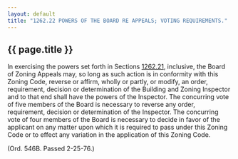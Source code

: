---
layout: default 
title: "1262.22 POWERS OF THE BOARD RE APPEALS; VOTING REQUIREMENTS."---

{{ page.title }}
----------------

In exercising the powers set forth in Sections [1262.21](4d64e617.html),
inclusive, the Board of Zoning Appeals may, so long as such action is in
conformity with this Zoning Code, reverse or affirm, wholly or partly,
or modify, an order, requirement, decision or determination of the
Building and Zoning Inspector and to that end shall have the powers of
the Inspector. The concurring vote of five members of the Board is
necessary to reverse any order, requirement, decision or determination
of the Inspector. The concurring vote of four members of the Board is
necessary to decide in favor of the applicant on any matter upon which
it is required to pass under this Zoning Code or to effect any variation
in the application of this Zoning Code.

(Ord. 546B. Passed 2-25-76.)
